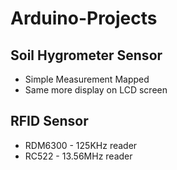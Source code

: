 # Arduino-Projects

## Soil Hygrometer Sensor
 + Simple Measurement Mapped
 + Same more display on LCD screen
 
## RFID Sensor
 + RDM6300 - 125KHz reader
 + RC522 - 13.56MHz reader
